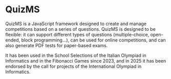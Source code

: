 # QuizMS

QuizMS is a JavaScript framework designed to create and manage competitions based on a series of questions. QuizMS is designed to be flexible: it can support different types of questions (multiple-choice, open-ended, block programming...), can be used for online competitions, and can also generate PDF tests for paper-based exams.

It has been used in the School Selections of the Italian Olympiad in Informatics and in the Fibonacci Games since 2023, and in 2025 it has been endorsed by the call for projects of the International Olympiad in Informatics.
